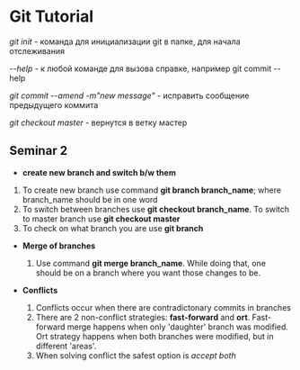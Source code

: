 # Git Tutorial

*git init* - команда для инициализации git в папке, для начала отслеживания

*--help* - к любой команде для вызова справке, например git commit --help

*git commit --amend -m"new message"* - исправить сообщение предыдущего коммита

*git checkout master* - вернутся в ветку мастер

## Seminar 2
* __create new branch and switch b/w them__
1. To create new branch use command **git branch branch_name**; where branch_name should be in one word
2. To switch between branches use **git checkout branch_name**. To switch to master branch use **git checkout master**
3. To check on what branch you are use **git branch**

* __Merge of branches__ 
    1. Use command __git merge branch_name__. While doing that, one should be on a branch where you want those changes to be. 

* __Conflicts__
    1. Conflicts occur when there are contradictonary commits in branches
    2. There are 2 non-conflict strategies: __fast-forward__ and __ort__. Fast-forward merge happens when only 'daughter' branch was modified. Ort strategy happens when both branches were modified, but in different 'areas'. 
    3. When solving conflict the safest option is _accept both_

